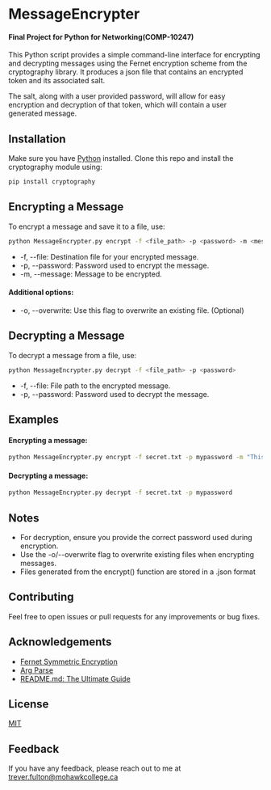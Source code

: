 
# MessageEncrypter
#### Final Project for Python for Networking(COMP-10247)
This Python script provides a simple command-line interface for encrypting and decrypting messages using the Fernet encryption scheme from the cryptography library. It produces a json file that contains an encrypted token and its associated salt. 

The salt, along with a user provided password, will allow for easy encryption and decryption of that token, which will contain a user generated message.

## Installation
Make sure you have [Python](https://www.python.org/downloads/) installed. Clone this repo and install the cryptography module using:

```bash
pip install cryptography
```

## Encrypting a Message
To encrypt a message and save it to a file, use:

```bash
python MessageEncrypter.py encrypt -f <file_path> -p <password> -m <message_to_encrypt>
```
* -f, --file: Destination file for your encrypted message.
* -p, --password: Password used to encrypt the message.
* -m, --message: Message to be encrypted.
#### Additional options:

* -o, --overwrite: Use this flag to overwrite an existing file. (Optional)

## Decrypting a Message
To decrypt a message from a file, use:

```bash
python MessageEncrypter.py decrypt -f <file_path> -p <password>
```
* -f, --file: File path to the encrypted message.
*  -p, --password: Password used to decrypt the message.

## Examples
#### Encrypting a message:
```bash
python MessageEncrypter.py encrypt -f secret.txt -p mypassword -m "This is a secret message."
```
#### Decrypting a message:
```bash
python MessageEncrypter.py decrypt -f secret.txt -p mypassword
```
## Notes
* For decryption, ensure you provide the correct password used during encryption.
* Use the -o/--overwrite flag to overwrite existing files when encrypting messages.
* Files generated from the encrypt() function are stored in a .json format

## Contributing
Feel free to open issues or pull requests for any improvements or bug fixes.

## Acknowledgements

 - [Fernet Symmetric Encryption](https://cryptography.io/en/latest/fernet/)
 - [Arg Parse](https://docs.python.org/3/library/argparse.html)
 - [README.md: The Ultimate Guide](https://tiloid.com/p/readme-md-the-ultimate-guide)


## License

[MIT](https://choosealicense.com/licenses/mit/)


## Feedback

If you have any feedback, please reach out to me at trever.fulton@mohawkcollege.ca

